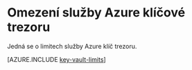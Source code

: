 <properties
   pageTitle="Omezení služby Azure klíčové trezoru | Microsoft Azure"
   description="Další informace o limitech služby Azure klíč trezoru."
   documentationCenter="dev-center-name"
   services="key-vault"  
   authors="cabailey"
   manager="mbaldwin"
   editor=""/>

<tags
   ms.service="key-vault"
   ms.devlang="na"
   ms.topic="article"
   ms.tgt_pltfrm="na"
   ms.workload="identity"
   ms.date="09/16/2016"
   ms.author="mbaldwin"/>

# <a name="azure-key-vault-service-limits"></a>Omezení služby Azure klíčové trezoru

Jedná se o limitech služby Azure klíč trezoru.

[AZURE.INCLUDE [key-vault-limits](../../includes/key-vault-limits.md)]
